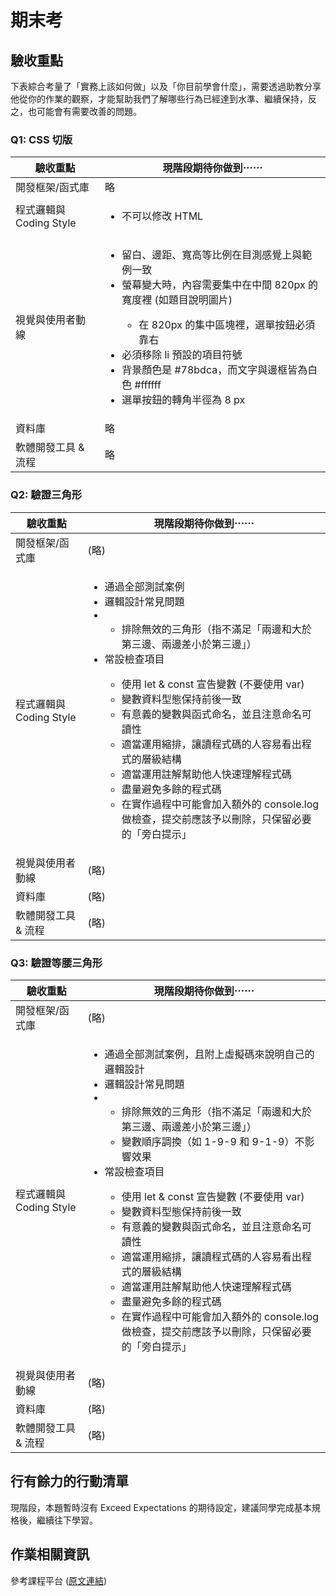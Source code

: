 # 期末考

## 驗收重點

下表綜合考量了「實務上該如何做」以及「你目前學會什麼」，需要透過助教分享他從你的作業的觀察，才能幫助我們了解哪些行為已經達到水準、繼續保持，反之，也可能會有需要改善的問題。

### Q1: CSS 切版

<table>
  <thead>
    <tr>
      <th>驗收重點</td>
      <th>現階段期待你做到⋯⋯</td>
    </tr>
  </thead>
  <tbody>
    <tr>
      <td>開發框架/函式庫</td>
      <td>略</td>
    </tr>
    <tr>
      <td>程式邏輯與 Coding Style</td>
      <td>
      <ul>
        <li>不可以修改 HTML</li>
      </ul>
      </td>
    </tr>
      <tr>
      <td>視覺與使用者動線</td>
      <td>
        <ul>
          <li>留白、邊距、寬高等比例在目測感覺上與範例一致</li>
          <li>螢幕變大時，內容需要集中在中間 820px 的寬度裡 (如題目說明圖片)</li>
          <ul>
            <li>在 820px 的集中區塊裡，選單按鈕必須靠右</li>
          </ul>
          <li>必須移除 li 預設的項目符號</li>
          <li>背景顏色是 #78bdca，而文字與邊框皆為白色 #ffffff</li>
          <li>選單按鈕的轉角半徑為 8 px</li>
        </ul>
      </td>
    </tr>
    <tr>
      <td>資料庫</td>
      <td>略</td>
    </tr>
      <tr>
      <td>軟體開發工具 & 流程</td>
      <td>略</td>
    </tr>
  </tbody>
</table>

### Q2: 驗證三角形

<table>
  <thead>
    <tr>
      <th>驗收重點</td>
      <th>現階段期待你做到⋯⋯</td>
    </tr>
  </thead>
  <tbody>
    <tr>
      <td>開發框架/函式庫</td>
      <td>(略)</td>
    </tr>
    <tr>
      <td>程式邏輯與 Coding Style</td>
      <td>
        <ul>
          <li>通過全部測試案例</li>
          <li>邏輯設計常見問題<li>
          <ul>
            <li>排除無效的三角形（指不滿足「兩邊和大於第三邊、兩邊差小於第三邊」）</li>
          </ul>
          <li>常設檢查項目</li>
          <ul>
            <li>使用 let & const 宣告變數 (不要使用 var)</li>
            <li>變數資料型態保持前後一致</li>
            <li>有意義的變數與函式命名，並且注意命名可讀性</li>
            <li>適當運用縮排，讓讀程式碼的人容易看出程式的層級結構</li>
            <li>適當運用註解幫助他人快速理解程式碼</li>
            <li>盡量避免多餘的程式碼</li>
              <li>在實作過程中可能會加入額外的 console.log 做檢查，提交前應該予以刪除，只保留必要的「旁白提示」</li>
            </ul>
          </ul>
        </ul>
      </td>
    </tr>
      <tr>
      <td>視覺與使用者動線</td>
      <td>(略)</td>
    </tr>
    <tr>
      <td>資料庫</td>
      <td>(略)</td>
    </tr>
      <tr>
      <td>軟體開發工具 & 流程</td>
      <td>(略)</td>
    </tr>
  </tbody>
</table>

### Q3: 驗證等腰三角形

<table>
  <thead>
    <tr>
      <th>驗收重點</td>
      <th>現階段期待你做到⋯⋯</td>
    </tr>
  </thead>
  <tbody>
    <tr>
      <td>開發框架/函式庫</td>
      <td>(略)</td>
    </tr>
    <tr>
      <td>程式邏輯與 Coding Style</td>
      <td>
        <ul>
          <li>通過全部測試案例，且附上虛擬碼來說明自己的邏輯設計</li>
          <li>邏輯設計常見問題<li>
            <ul>
              <li>排除無效的三角形（指不滿足「兩邊和大於第三邊、兩邊差小於第三邊」）</li>
              <li>變數順序調換（如 1-9-9 和 9-1-9）不影響效果</li>
            </ul>
          </li>
          <li>常設檢查項目</li>
          <ul>
            <li>使用 let & const 宣告變數 (不要使用 var)</li>
            <li>變數資料型態保持前後一致</li>
            <li>有意義的變數與函式命名，並且注意命名可讀性</li>
            <li>適當運用縮排，讓讀程式碼的人容易看出程式的層級結構</li>
            <li>適當運用註解幫助他人快速理解程式碼</li>
            <li>盡量避免多餘的程式碼</li>
              <li>在實作過程中可能會加入額外的 console.log 做檢查，提交前應該予以刪除，只保留必要的「旁白提示」</li>
            </ul>
          </ul>
        </ul>
      </td>
    </tr>
      <tr>
      <td>視覺與使用者動線</td>
      <td>(略)</td>
    </tr>
    <tr>
      <td>資料庫</td>
      <td>(略)</td>
    </tr>
      <tr>
      <td>軟體開發工具 & 流程</td>
      <td>(略)</td>
    </tr>
  </tbody>
</table>

## 行有餘力的行動清單

現階段，本題暫時沒有 Exceed Expectations 的期待設定，建議同學完成基本規格後，繼續往下學習。

## 作業相關資訊

參考課程平台 (<a href="https://lighthouse.alphacamp.co/courses/39/assignments/929">原文連結</a>)
